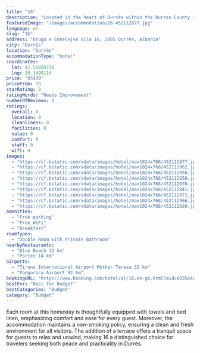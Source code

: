 ```yaml
---
title: "16"
description: "Located in the heart of Durrës within the Durres County region, 16 stands out for its serene garden setting."
featuredImage: "/images/accommodation/16-452112877.jpg"
language: en
slug: "16"
address: "Rruga e Enkelejve Vila 16, 2005 Durrës, Albania"
city: "Durrës"
location: "Durrës"
accommodationType: "hotel"
coordinates:
  lat: 41.51859738
  lng: 19.3499114
price: "US$39"
priceFrom: 39
starRating: 3
ratingWords: "Needs Improvement"
numberOfReviews: 0
ratings:
  overall: 0
  location: 0
  cleanliness: 0
  facilities: 0
  value: 0
  comfort: 0
  staff: 0
  wifi: 0
images:
  - "https://cf.bstatic.com/xdata/images/hotel/max1024x768/452112877.jpg?k=e99aeb0adc1c1da16bf68648014db4262251bb1911344c1dea3901d645f0f1f9&o=&hp=1"
  - "https://cf.bstatic.com/xdata/images/hotel/max1024x768/452112962.jpg?k=81f9a2b04103e24a436f1da5a93c5797e8e0431edde49545fd947e8cd48a642a&o=&hp=1"
  - "https://cf.bstatic.com/xdata/images/hotel/max1024x768/452112950.jpg?k=030ffbbbf7927c10265c0dd7b5758c716141af5c34970205f7ee0f6e0dc47245&o=&hp=1"
  - "https://cf.bstatic.com/xdata/images/hotel/max1024x768/452112958.jpg?k=f4c9325ca90f41f8a8662496d727a344ecdbad11b6fa890e62cf6d1f3a95b1bb&o=&hp=1"
  - "https://cf.bstatic.com/xdata/images/hotel/max1024x768/452112970.jpg?k=bc970f6236d715f02059b9479b220cf97d6b2e0264c6b5bc0e5cbba85a7c1c06&o=&hp=1"
  - "https://cf.bstatic.com/xdata/images/hotel/max1024x768/452112941.jpg?k=5438836930f7eb2121280c86df7640a0f5378c49e79392088b9d2082939a6397&o=&hp=1"
  - "https://cf.bstatic.com/xdata/images/hotel/max1024x768/452112971.jpg?k=14765463a5774664720103df1b1d4eb2e2699df026fce2089cdb65157e523701&o=&hp=1"
  - "https://cf.bstatic.com/xdata/images/hotel/max1024x768/452112966.jpg?k=d02b6b4ac2a13f9641e664cbece4a1dd124bbb1c1072a45afc32a72926db9b92&o=&hp=1"
  - "https://cf.bstatic.com/xdata/images/hotel/max1024x768/452112920.jpg?k=852045dbdc3badfd20cb85b2db7b35b9837e3a6b88f2d8085b9f20dce7ed947f&o=&hp=1"
amenities:
  - "Free parking"
  - "Free WiFi"
  - "Breakfast"
roomTypes:
  - "Double Room with Private Bathroom"
nearbyRestaurants:
  - "Blue Beach 13 km"
  - "Portez 14 km"
airports:
  - "Tirana International Airport Mother Teresa 32 km"
  - "Podgorica Airport 92 km"
bookingURL: "https://www.booking.com/hotel/al/16.en-gb.html?aid=8035640"
bestFor: "Best for Budget"
bestCategories: "Budget"
category: "Budget"
---
```


Each room at this homestay is thoughtfully equipped with towels and bed linen, emphasizing comfort and ease for every guest. Moreover, the accommodation maintains a non-smoking policy, ensuring a clean and fresh environment for all visitors. The addition of a terrace offers a tranquil space for guests to relax and unwind, making 16 a distinguished choice for travelers seeking both peace and practicality in Durrës.